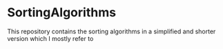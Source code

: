 # SortingAlgorithms
This repository contains the sorting algorithms in a simplified and shorter version which I mostly refer to

